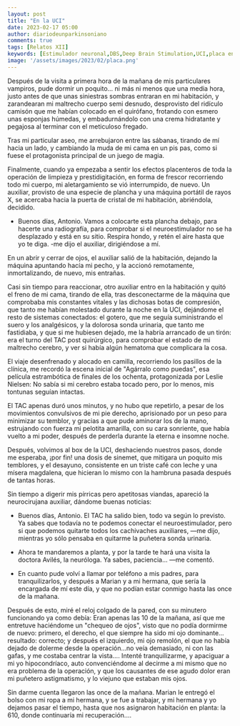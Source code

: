 ```yaml
---
layout: post
title: "En la UCI"
date: 2023-02-17 05:00
author: diariodeunparkinsoniano
comments: true
tags: [Relatos XII] 
keywords: [Estimulador neuronal,DBS,Deep Brain Stimulation,UCI,placa encamada]
image: '/assets/images/2023/02/placa.png'
---
```

Después de la visita a primera hora de la mañana de mis particulares vampiros, pude dormir un poquito... ni más ni menos que una media hora, justo antes de que unas siniestras sombras entraran en mi habitación, y zarandearan mi maltrecho cuerpo semi desnudo, desprovisto del ridículo camisón que me habían colocado en el quirófano, frotando con esmero unas esponjas húmedas, y embadurnándolo con una crema hidratante y pegajosa al terminar con el meticuloso fregado.

Tras mi particular aseo, me arrebujaron entre las sábanas, tirando de mí hacia un lado, y cambiando la muda de mi cama en un pis pas, como si fuese el protagonista principal de un juego de magia.
 
Finalmente, cuando ya empezaba a sentir los efectos placenteros de toda la operación de limpieza y  prestidigitación, en forma de frescor recorriendo todo mi cuerpo, mi aletargamiento se vió interrumpido, de nuevo. Un auxiliar, provisto de una especie de plancha y una máquina portátil de rayos X, se acercaba hacia la puerta de cristal de mi habitación, abriéndola, decidido.

- Buenos días, Antonio. Vamos a colocarte esta plancha debajo, para hacerte una radiografía, para comprobar si el neuroestimulador no se ha desplazado y está en su sitio. Respira hondo, y retén el aire hasta que yo te diga. -me dijo el auxiliar, dirigiéndose a mí.

En un abrir y cerrar de ojos, el auxiliar salió de la habitación, dejando la máquina apuntando hacía mi pecho, y la accionó remotamente, inmortalizando, de nuevo, mis entrañas.

Casi sin tiempo para reaccionar, otro auxiliar entro en la habitación y quitó el freno de mi cama, tirando de ella, tras desconectarme de la máquina que comprobaba mis constantes vitales y las dichosas botas de compresión, que tanto me habían molestado durante la noche en la UCI, dejándome el resto de sistemas conectados: el gotero, que me seguía suministrando el suero y los analgésicos, y la dolorosa sonda urinaria, que tanto me fastidiaba, y que si me hubiesen dejado, me la habría arrancado de un tirón: era el turno del TAC post quirúrgico, para comprobar el estado de mi maltrecho cerebro, y ver si había algún hematoma que complicara la cosa.

El viaje desenfrenado y alocado en camilla, recorriendo los pasillos de la clínica, me recordó la escena inicial de "Agárralo como puedas", esa película estrambótica de finales de los ochenta, protagonizada por Leslie Nielsen: No sabía si mi cerebro estaba tocado pero, por lo menos, mis tontunas seguían intactas.

El TAC apenas duró unos minutos, y no hubo que repetirlo, a pesar de los movimientos convulsivos de mi pie derecho, aprisionado por un peso para minimizar su temblor, y gracias a que pude aminorar los de la mano, estrujando con fuerza mi pelotita amarilla, con su cara sonriente, que había vuelto a mi poder, después de perderla durante la eterna e insomne noche.

Después, volvimos al box de la UCI, deshaciendo nuestros pasos, donde me esperaba, ¡por fin! una dosis de sinemet, que mitigara un poquito mis temblores, y el desayuno, consistente en un triste café con leche y una mísera magdalena, que hicieran lo mismo con la hambruna pasada después de tantas horas.

Sin tiempo a digerir mis pírricas pero apetitosas viandas, apareció la neurocirujana auxiliar, dándome buenas noticias:

- Buenos días, Antonio. El TAC ha salido bien, todo va según lo previsto. Ya sabes que todavía no te podemos conectar el neuroestimulador, pero si que podemos quitarte todos los cachivaches auxiliares, —me dijo, mientras yo sólo pensaba en quitarme la puñetera sonda urinaria.
- Ahora te mandaremos a planta, y por la tarde te hará una visita la doctora Avilés, la neuróloga. Ya sabes, paciencia... —me comentó.

- En cuanto pude volví a llamar por teléfono a mis padres, para tranquilizarlos, y después a Marian y a mi hermana, que sería la encargada de mí este día, y que no podían estar conmigo hasta las once de la mañana.

Después de esto, miré el reloj colgado de la pared, con su minutero funcionando ya como debía: Eran apenas las 10 de la mañana, así que me entretuve haciéndome un "chequeo de ojos", visto que no podía dormirme de nuevo: primero, el derecho, el que siempre ha sido mi ojo dominante... resultado: correcto; y después el izquierdo, mi ojo remolón, el que no había dejado de dolerme desde la operación...no veía demasiado, ni con las gafas, y me costaba centrar la vista.... Intenté tranquilizarme, y apaciguar a mi yo hipocondríaco, auto convenciéndome al decirme a mi mismo que no era problema de la operación, y que los causantes de ese agudo dolor eran mi puñetero astigmatismo, y lo viejuno que estaban mis ojos.

Sin darme cuenta llegaron las once de la mañana. Marian le entregó el bolso con mi ropa a mi hermana, y se fue a trabajar, y mi hermana y yo dejamos pasar el tiempo, hasta que nos asignaron habitación en planta: la 610, donde continuaría mi recuperación....
